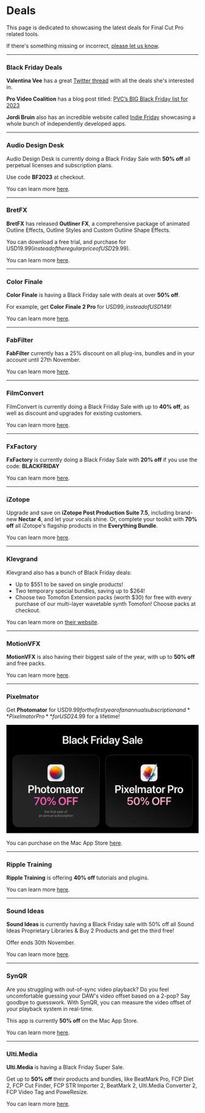 # Deals

This page is dedicated to showcasing the latest deals for Final Cut Pro related tools.

If there's something missing or incorrect, [please let us know](/contribute/).

---

### Black Friday Deals

**Valentina Vee** has a great [Twitter thread](https://twitter.com/valentinavee/status/1726386386004275590) with all the deals she's interested in.

**Pro Video Coalition** has a blog post titled: [PVC’s BIG Black Friday list for 2023](https://www.provideocoalition.com/pvcs-big-black-friday-list-for-2023/)

**Jordi Bruin** also has an incredible website called [Indie Friday](https://www.indiefriday.app) showcasing a whole bunch of independently developed apps.

---

<!--
Audio Design Desk
BretFX
Color Finale
FabFilter
FilmConvert
FxFactory
iZotope
Klevgrand
MotionVFX
Pixelmator
Ripple Training
Sound Ideas
SynQR
Ulti.Media
-->

### Audio Design Desk

Audio Design Desk is currently doing a Black Friday Sale with **50% off** all perpetual licenses and subscription plans.

Use code **BF2023** at checkout.

You can learn more [here](https://add.app/pricing/).

---

### BretFX

**BretFX** has released **Outliner FX**, a comprehensive package of animated Outline Effects, Outline Styles and Custom Outline Shape Effects.

You can download a free trial, and purchase for USD$19.99 (instead of the regular price of USD$29.99).

You can learn more [here](https://www.bretfx.com/product/outliner/).

---

### Color Finale

**Color Finale** is having a Black Friday sale with deals at over **50% off**.

For example, get **Color Finale 2 Pro** for USD$99, instead of USD$149!

You can learn more [here](https://colorfinale.com/store).

---

### FabFilter

**FabFilter** currently has a 25% discount on all plug-ins, bundles and in your account until 27th November.

You can learn more [here](https://www.fabfilter.com).

---

### FilmConvert

FilmConvert is currently doing a Black Friday Sale with up to **40% off**, as well as discount and upgrades for existing customers.

You can learn more [here](https://www.filmconvert.com/purchase).

---

### FxFactory

**FxFactory** is currently doing a Black Friday Sale with **20% off** if you use the code: **BLACKFRIDAY**

You can learn more [here](https://fxfactory.com).

---

### iZotope

Upgrade and save on **iZotope Post Production Suite 7.5**, including brand-new **Nectar 4**, and let your vocals shine. Or, complete your toolkit with **70% off** all iZotope's flagship products in the **Everything Bundle**.

You can learn more [here](https://www.izotope.com/en/deals/loyalty-pps7.html).

---

### Klevgrand

Klevgrand also has a bunch of Black Friday deals:

- Up to $551 to be saved on single products!
- Two temporary special bundles, saving up to $264!
- Choose two Tomofon Extension packs (worth $30) for free with every purchase of our multi-layer wavetable synth Tomofon! Choose packs at checkout.

You can learn more on [their website](https://klevgrand.com).

---

### MotionVFX

**MotionVFX** is also having their biggest sale of the year, with up to **50% off** and free packs.

You can learn more [here](https://www.motionvfx.com/black-deals).

---

### Pixelmator

Get **Photomator** for USD$9.99 for the first year of an annual subscription and **Pixelmator Pro** for USD$24.99 for a lifetime!

![](/static/pixelmator-discount.jpeg)

You can purchase on the Mac App Store [here](https://apps.apple.com/mac/developer/pixelmator-team/407963107?mt=12).

---

### Ripple Training

**Ripple Training** is offering **40% off** tutorials and plugins.

You can learn more [here](https://www.rippletraining.com).

---

### Sound Ideas

**Sound Ideas** is currently having a Black Friday sale with 50% off all Sound Ideas Proprietary Libraries & Buy 2 Products and get the third free!

Offer ends 30th November.

You can learn more [here](https://www.sound-ideas.com).

---

### SynQR

Are you struggling with out-of-sync video playback? Do you feel uncomfortable guessing your DAW's video offset based on a 2-pop? Say goodbye to guesswork. With SynQR, you can measure the video offset of your playback system in real-time.

This app is currently **50% off** on the Mac App Store.

You can learn more [here](https://apps.apple.com/de/app/synqr/id6448926987).

---

### Ulti.Media

**Ulti.Media** is having a Black Friday Super Sale.

Get up to **50% off** their products and bundles, like BeatMark Pro, FCP Diet 2, FCP Cut Finder, FCP STR Importer 2, BeatMark 2, Ulti.Media Converter 2, FCP Video Tag and PoweResize.

You can learn more [here](https://ulti.media/black-friday/).
